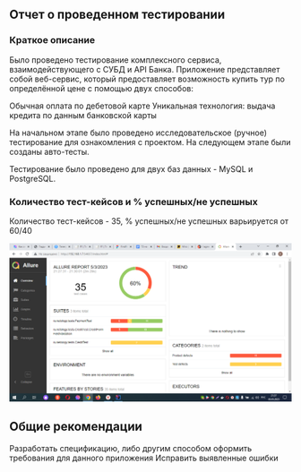 ## Отчет о проведенном тестировании
### Краткое описание
Было проведено тестирование комплексного сервиса, взаимодействующего с СУБД и API Банка.
Приложение представляет собой веб-сервис, который предоставляет возможность купить тур по определённой цене с помощью двух способов:

Обычная оплата по дебетовой карте
Уникальная технология: выдача кредита по данным банковской карты

На начальном этапе было проведено исследовательское (ручное) тестирование для ознакомления с проектом.
На следующем этапе были созданы авто-тесты.

Тестирование было проведено для двух баз данных - MySQL и PostgreSQL.
### Количество тест-кейсов и % успешных/не успешных
Количество тест-кейсов - 35, % успешных/не успешных варьируется от 60/40

  ![img.png](img.png)

## Общие рекомендации
Разработать спецификацию, либо другим способом оформить требования для данного приложения
Исправить выявленные ошибки